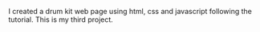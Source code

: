 I created a drum kit web page using html, css and javascript following the tutorial.
This is my third project.
